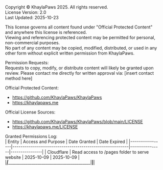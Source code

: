 Copyright © KhaylaPaws 2025. All rights reserved.  
License Version: 2.0  
Last Updated: 2025-10-23  


This license governs all content found under "Official Protected Content" and anywhere this license is referenced.  
Viewing and referencing protected content may be permitted for personal, non-commercial purposes.  
No part of any content may be copied, modified, distributed, or used in any other form without explicit written permission from KhaylaPaws.  


Permission Requests:  
Requests to copy, modify, or distribute content will likely be granted upon review. Please contact me directly for written approval via: [insert contact method here]  


Official Protected Content:  
- https://github.com/KhaylaPaws/KhaylaPaws  
- https://khaylapaws.me  


Official License Sources:
- https://github.com/KhaylaPaws/KhaylaPaws/blob/main/LICENSE  
- https://khaylapaws.me/LICENSE  


Granted Permissions Log:  
| Entity          | Access and Purpose                                        | Date Granted   | Date Expired   |
|-----------------|-----------------------------------------------------------|----------------|----------------|
| Cloudflare      | Read access to /pages folder to serve website             | 2025-10-09     | 2025-10-09     |
|_________________|___________________________________________________________|________________|________________|

